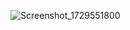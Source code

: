 ![Screenshot_1729551800](https://github.com/user-attachments/assets/a4df28a1-5f52-4344-bc4a-2ccd1bae104d)
